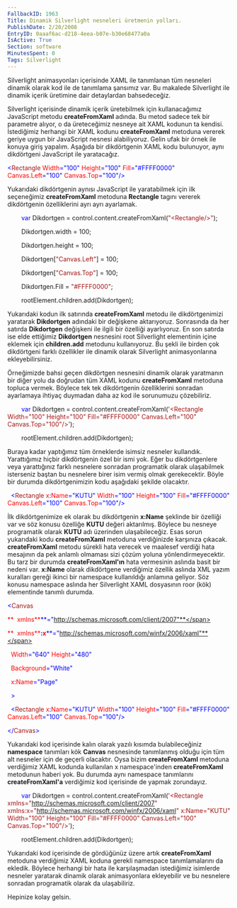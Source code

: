 ```yaml
---
FallbackID: 1963
Title: Dinamik Silverlight nesneleri üretmenin yolları.
PublishDate: 2/20/2008
EntryID: 0aaaf6ac-d218-4eea-b07e-b30e68477a0a
IsActive: True
Section: software
MinutesSpent: 0
Tags: Silverlight
---
```

Silverlight animasyonları içerisinde XAML ile tanımlanan tüm nesneleri
dinamik olarak kod ile de tanımlama şansımız var. Bu makalede
Silverlight ile dinamik içerik üretimine dair detaylardan bahsedeceğiz.

Silverlight içerisinde dinamik içerik üretebilmek için kullanacağımız
JavaScript metodu **createFromXaml** adında. Bu metod sadece tek bir
parametre alıyor, o da üreteceğimiz nesneye ait XAML kodunun ta kendisi.
İstediğimiz herhangi bir XAML kodunu **createFromXaml** metoduna vererek
geriye uygun bir JavaScript nesnesi alabiliyoruz. Gelin ufak bir örnek
ile konuya giriş yapalım. Aşağıda bir dikdörtgenin XAML kodu bulunuyor,
aynı dikdörtgeni JavaScript ile yaratacağız.

<span style="color: blue;">\<</span><span
style="color: #a31515;">Rectangle</span><span style="color: red;">
Width</span><span style="color: blue;">="100"</span><span
style="color: red;"> Height</span><span
style="color: blue;">="100"</span><span style="color: red;">
Fill</span><span style="color: blue;">="\#FFFF0000"</span><span
style="color: red;"> Canvas.Left</span><span
style="color: blue;">="100"</span><span style="color: red;">
Canvas.Top</span><span style="color: blue;">="100"/\></span>

Yukarıdaki dikdörtgenin aynısı JavaScript ile yaratabilmek için ilk
seçeneğimiz **createFromXaml** metoduna **Rectangle** tagını vererek
dikdörtgenin özelliklerini ayrı ayrı ayarlamak.

        <span style="color: blue;">var</span> Dikdortgen =
control.content.createFromXaml(<span
style="color: #a31515;">"\<Rectangle/\>"</span>);

        Dikdortgen.width = 100;

        Dikdortgen.height = 100;

        Dikdortgen[<span style="color: #a31515;">"Canvas.Left"</span>] =
100;

        Dikdortgen[<span style="color: #a31515;">"Canvas.Top"</span>] =
100;

        Dikdortgen.Fill = <span
style="color: #a31515;">"\#FFFF0000"</span>;

        rootElement.children.add(Dikdortgen);

Yukarıdaki kodun ilk satırında **createFromXaml** metodu ile
dikdörtgenimizi yaratarak **Dikdortgen** adındaki bir değişkene
aktarıyoruz. Sonrasında da her satırda **Dikdortgen** değişkeni ile
ilgili bir özelliği ayarlıyoruz. En son satırda ise elde ettiğimiz
**Dikdortgen** nesnesini root Silverlight elementinin içine eklemek için
**children.add** metodunu kullanıyoruz. Bu şekli ile birden çok
dikdörtgeni farklı özellikler ile dinamik olarak Silverlight
animasyonlarına ekleyebilirsiniz.

Örneğimizde bahsi geçen dikdörtgen nesnesini dinamik olarak yaratmanın
bir diğer yolu da doğrudan tüm XAML kodunu **createFromXaml** metoduna
topluca vermek. Böylece tek tek dikdörtgenin özelliklerini sonradan
ayarlamaya ihtiyaç duymadan daha az kod ile sorunumuzu çözebiliriz.

        <span style="color: blue;">var</span> Dikdortgen =
control.content.createFromXaml(<span
style="color: #a31515;">'\<Rectangle Width="100" Height="100"
Fill="\#FFFF0000" Canvas.Left="100" Canvas.Top="100"/\>'</span>);

        rootElement.children.add(Dikdortgen);

Buraya kadar yaptığımız tüm örneklerde isimsiz nesneler kullandık.
Yarattığımız hiçbir dikdörtgenin özel bir ismi yok. Eğer bu
dikdörtgenlere veya yarattığınız farklı nesnelere sonradan programatik
olarak ulaşabilmek isterseniz baştan bu nesnelere birer isim vermiş
olmak gerekecektir. Böyle bir durumda dikdörtgenimizin kodu aşağıdaki
şekilde olacaktır.

<span style="color: #a31515;">  </span><span
style="color: blue;">\<</span><span
style="color: #a31515;">Rectangle</span><span style="color: red;">
x</span><span style="color: blue;">:</span><span
style="color: red;">Name</span><span
style="color: blue;">="KUTU"</span><span style="color: red;">
Width</span><span style="color: blue;">="100"</span><span
style="color: red;"> Height</span><span
style="color: blue;">="100"</span><span style="color: red;">
Fill</span><span style="color: blue;">="\#FFFF0000"</span><span
style="color: red;"> Canvas.Left</span><span
style="color: blue;">="100"</span><span style="color: red;">
Canvas.Top</span><span style="color: blue;">="100"/\></span>

İlk dikdörtgenimize ek olarak bu dikdörtgenin **x:Name** şeklinde bir
özelliği var ve söz konusu özelliğe **KUTU** değeri aktarılmış. Böylece
bu nesneye programatik olarak **KUTU** adı üzerinden ulaşabileceğiz.
Esas sorun yukarıdaki kodu **createFromXaml** metoduna verdiğinizde
karşınıza çıkacak. **createFromXaml** metodu sürekli hata verecek ve
maalesef verdiği hata mesajının da pek anlamlı olmaması sizi çözüm
yoluna yönlendirmeyecektir. Bu tarz bir durumda **createFromXaml'ın**
hata vermesinin aslında basit bir nedeni var. **x:Name** olarak
dikdörtgene verdiğimiz özellik aslında XML yazım kuralları gereği ikinci
bir namespace kullanıldığı anlamına geliyor. Söz konusu namespace
aslında her Silverlight XAML dosyasının roor (kök) elementinde tanımlı
durumda.

<span style="color: blue;">\<</span><span
style="color: #a31515;">Canvas</span>

<span style="color: red;">**  xmlns**</span><span
style="color: blue;">**="http://schemas.microsoft.com/client/2007"**</span>

<span style="color: red;">**  xmlns**</span><span
style="color: blue;">**:**</span><span
style="color: red;">**x**</span><span
style="color: blue;">**="http://schemas.microsoft.com/winfx/2006/xaml"**</span>

<span style="color: red;">  Width</span><span
style="color: blue;">="640"</span><span style="color: red;">
Height</span><span style="color: blue;">="480"</span>

<span style="color: red;">  Background</span><span
style="color: blue;">="White"</span>

<span style="color: red;">  x</span><span
style="color: blue;">:</span><span style="color: red;">Name</span><span
style="color: blue;">="Page"</span>

<span style="color: blue;">  \></span>

<span style="color: #a31515;">  </span><span
style="color: blue;">\<</span><span
style="color: #a31515;">Rectangle</span><span style="color: red;">
x</span><span style="color: blue;">:</span><span
style="color: red;">Name</span><span
style="color: blue;">="KUTU"</span><span style="color: red;">
Width</span><span style="color: blue;">="100"</span><span
style="color: red;"> Height</span><span
style="color: blue;">="100"</span><span style="color: red;">
Fill</span><span style="color: blue;">="\#FFFF0000"</span><span
style="color: red;"> Canvas.Left</span><span
style="color: blue;">="100"</span><span style="color: red;">
Canvas.Top</span><span style="color: blue;">="100"/\></span>

<span style="color: blue;">\</</span><span
style="color: #a31515;">Canvas</span><span
style="color: blue;">\></span>

Yukarıdaki kod içerisinde kalın olarak yazılı kısımda bulabileceğiniz
**namespace** tanımları kök **Canvas** nesnesinde tanımlanmış olduğu
için tüm alt nesneler için de geçerli olacaktır. Oysa bizim
**createFromXaml** metoduna verdiğimiz XAML kodunda kullanılan x
namespace'inden **createFromXaml** metodunun haberi yok. Bu durumda aynı
namespace tanımlarını **createFromXaml'a** verdiğimiz kod içerisinde de
yapmak zorundayız.

        <span style="color: blue;">var</span> Dikdortgen =
control.content.createFromXaml(<span
style="color: #a31515;">'\<Rectangle
xmlns="http://schemas.microsoft.com/client/2007"
xmlns:x="http://schemas.microsoft.com/winfx/2006/xaml" x:Name="KUTU"
Width="100" Height="100" Fill="\#FFFF0000" Canvas.Left="100"
Canvas.Top="100"/\>'</span>);

        rootElement.children.add(Dikdortgen);

Yukarıdaki kod içerisinde de gördüğünüz üzere artık **createFromXaml**
metoduna verdiğimiz XAML koduna gerekli namespace tanımlamalarını da
ekledik. Böylece herhangi bir hata ile karşılaşmadan istediğimiz
isimlerde nesneler yaratarak dinamik olarak animasyonlara ekleyebilir ve
bu nesnelere sonradan programatik olarak da ulaşabiliriz.

Hepinize kolay gelsin.


